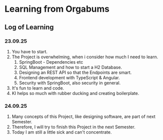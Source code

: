 # Learning from Orgabums

## Log of Learning

### 23.09.25

1. You have to start.
2. The Project is overwhelming, when i consider how much I need to learn.
   1. SpringBoot - Dependencies etc
   2. SQL Management and how to start a H2 Database.
   3. Designing an REST API so that the Endpoints are smart.
   4. Frontend development with TypeScript & Angular.
   5. Security with SpringBoot, also security in general.
3. It's fun to learn and code.
4. KI helps so much with rubber ducking and creating boilerplate.

### 24.09.25

1. Many concepts of this Project, like designing software, are part of next Semester.
2. Therefore, I will try to finish this Project in the next Semester.
3. Today I am still a little sick and can't concentrate. 